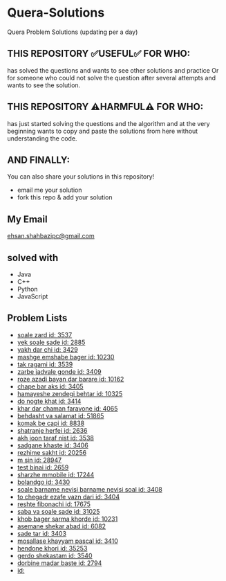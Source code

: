 # Quera-Solutions
Quera Problem Solutions (updating per a day)

## THIS REPOSITORY :white_check_mark:USEFUL:white_check_mark: FOR WHO:
has solved the questions and wants to see other solutions and practice Or for someone who could not solve the question after several attempts and wants to see the solution.

## THIS REPOSITORY :warning:HARMFUL:warning: FOR WHO:
has just started solving the questions and the algorithm and at the very beginning wants to copy and paste the solutions from here without understanding the code.

## AND FINALLY:
You can also share your solutions in this repository!
- email me your solution
- fork this repo & add your solution

## My Email
ehsan.shahbazipc@gmail.com

## solved with
- Java
- C++
- Python
- JavaScript

## Problem Lists
- [soale zard id: 3537](https://quera.org/problemset/3537/)
- [yek soale sade id: 2885](https://quera.org/problemset/2885/)
- [yakh dar chi id: 3429](https://quera.org/problemset/3429/)
- [mashge emshabe bager id: 10230](https://quera.org/problemset/10230/)
- [tak ragami id: 3539](https://quera.org/problemset/3539/)
- [zarbe jadvale gonde id: 3409](https://quera.org/problemset/3409/)
- [roze azadi bayan dar barare id: 10162](https://quera.org/problemset/10162/)
- [chape bar aks id: 3405](https://quera.org/problemset/3405/)
- [hamayeshe zendegi behtar id: 10325](https://quera.org/problemset/10325/)
- [do nogte khat id: 3414](https://quera.org/problemset/3414/)
- [khar dar chaman faravone id: 4065](https://quera.org/problemset/4065/)
- [behdasht va salamat id: 51865](https://quera.org/problemset/51865/)
- [komak be capi id: 8838](https://quera.org/problemset/8838/)
- [shatranje herfei id: 2636](https://quera.org/problemset/2636/)
- [akh joon taraf nist id: 3538](https://quera.org/problemset/3538/)
- [sadgane khaste id: 3406](https://quera.org/problemset/3406/)
- [rezhime sakht id: 20256](https://quera.org/problemset/20256/)
- [m sin id: 28947](https://quera.org/problemset/28947/)
- [test binai id: 2659](https://quera.org/problemset/2659/)
- [sharzhe mmobile id: 17244](https://quera.org/problemset/17244/)
- [bolandgo id: 3430](https://quera.org/problemset/3430/)
- [soale barname nevisi barname nevisi soal id: 3408](https://quera.org/problemset/3408/)
- [to chegadr ezafe vazn dari id: 3404](https://quera.org/problemset/3404/)
- [reshte fibonachi id: 17675](https://quera.org/problemset/17675/)
- [saba va soale sade id: 31025](https://quera.org/problemset/31025/)
- [khob bager sarma khorde id: 10231](https://quera.org/problemset/10231/)
- [asemane shekar abad id: 6082](https://quera.org/problemset/6082/)
- [sade tar id: 3403](https://quera.org/problemset/3403/)
- [mosallase khayyam pascal id: 3410](https://quera.org/problemset/3410/)
- [hendone khori id: 35253](https://quera.org/problemset/35253/)
- [gerdo shekastam id: 3540](https://quera.org/problemset/3540/)
- [dorbine madar baste id: 2794](https://quera.org/problemset/2794/)
- [  id:  ]()
